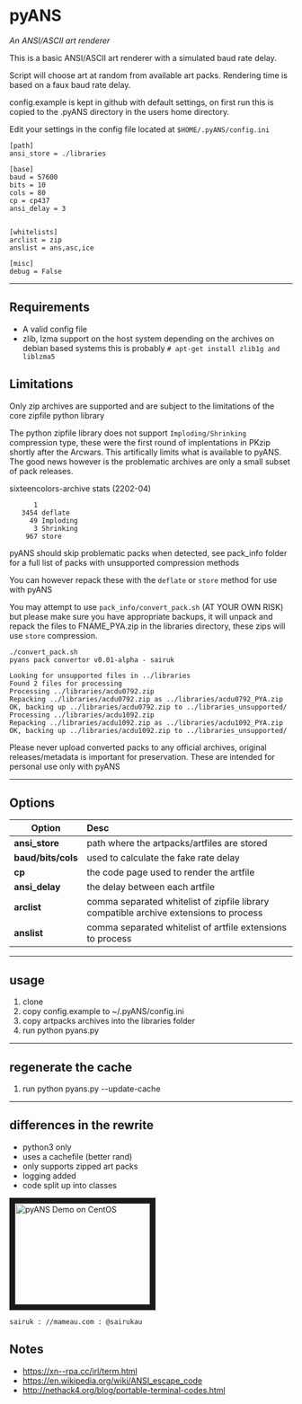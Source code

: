 # pyANS
*An ANSI/ASCII art renderer*

This is a basic ANSI/ASCII art renderer with a simulated baud rate delay.

Script will choose art at random from available art packs. Rendering time is based on a faux baud rate delay.

config.example is kept in github with default settings, on first run this is copied to the .pyANS directory in the users home directory.

Edit your settings in the config file located at `$HOME/.pyANS/config.ini`

    [path]
    ansi_store = ./libraries
    
    [base]
    baud = 57600
    bits = 10
    cols = 80
    cp = cp437
    ansi_delay = 3
    
    
    [whitelists]
    arclist = zip
    anslist = ans,asc,ice
    
    [misc]
    debug = False

----
## Requirements
* A valid config file
* zlib, lzma support on the host system depending on the archives
on debian based systems this is probably
`# apt-get install zlib1g and liblzma5`

## Limitations
Only zip archives are supported and are subject to the limitations of the core zipfile python library

The python zipfile library does not support `Imploding/Shrinking` compression type, these were the first round of implentations in PKzip shortly after the Arcwars. This artifically limits what is available to pyANS. The good news however is the problematic archives are only a small subset of pack releases.

sixteencolors-archive stats (2202-04)
```
      1 
   3454 deflate
     49 Imploding
      3 Shrinking
    967 store
```

pyANS should skip problematic packs when detected, see pack_info folder for a full list of packs with unsupported compression methods

You can however repack these with the `deflate` or `store` method for use with pyANS

You may attempt to use `pack_info/convert_pack.sh` (AT YOUR OWN RISK) but please make sure you have appropriate backups, it will unpack and repack the files to FNAME_PYA.zip in the libraries directory, these zips will use `store` compression.

```
./convert_pack.sh 
pyans pack convertor v0.01-alpha - sairuk

Looking for unsupported files in ../libraries
Found 2 files for processing
Processing ../libraries/acdu0792.zip
Repacking ../libraries/acdu0792.zip as ../libraries/acdu0792_PYA.zip
OK, backing up ../libraries/acdu0792.zip to ../libraries_unsupported/
Processing ../libraries/acdu1092.zip
Repacking ../libraries/acdu1092.zip as ../libraries/acdu1092_PYA.zip
OK, backing up ../libraries/acdu1092.zip to ../libraries_unsupported/
```

Please never upload converted packs to any official archives, original releases/metadata is important for preservation. These are intended for personal use only with pyANS

----
## Options
| Option        | Desc          |
| ------------- |:--------------|
| **ansi_store** | path where the artpacks/artfiles are stored |
| **baud/bits/cols** | used to calculate the fake rate delay |
| **cp** | the code page used to render the artfile |
| **ansi_delay** | the delay between each artfile |
| **arclist** | comma separated whitelist of zipfile library compatible archive extensions to process |
| **anslist** | comma separated whitelist of artfile extensions to process |

----
## usage
1. clone
2. copy config.example to ~/.pyANS/config.ini
3. copy artpacks archives into the libraries folder
4. run python pyans.py

----
## regenerate the cache
1. run python pyans.py --update-cache

----

## differences in the rewrite
* python3 only
* uses a cachefile (better rand)
* only supports zipped art packs
* logging added
* code split up into classes



<a href="https://www.youtube.com/watch?v=eWz5cLIOal4" target="_blank"><img src="https://i.ytimg.com/vi/eWz5cLIOal4/hqdefault.jpg" 
alt="pyANS Demo on CentOS" width="240" height="180" border="10" /></a>


    sairuk : //mameau.com : @sairukau



## Notes
* https://xn--rpa.cc/irl/term.html
* https://en.wikipedia.org/wiki/ANSI_escape_code
* http://nethack4.org/blog/portable-terminal-codes.html
